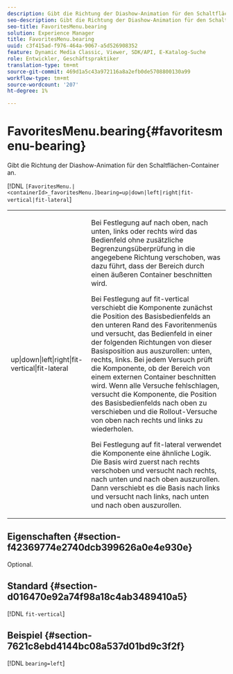 ```yaml
---
description: Gibt die Richtung der Diashow-Animation für den Schaltflächen-Container an.
seo-description: Gibt die Richtung der Diashow-Animation für den Schaltflächen-Container an.
seo-title: FavoritesMenu.bearing
solution: Experience Manager
title: FavoritesMenu.bearing
uuid: c3f415ad-f976-464a-9067-a5d526908352
feature: Dynamic Media Classic, Viewer, SDK/API, E-Katalog-Suche
role: Entwickler, Geschäftspraktiker
translation-type: tm+mt
source-git-commit: 469d1a5c43a972116a8a2efb0de5708800130a99
workflow-type: tm+mt
source-wordcount: '207'
ht-degree: 1%

---
```



# FavoritesMenu.bearing{#favoritesmenu-bearing}

Gibt die Richtung der Diashow-Animation für den Schaltflächen-Container an.

[!DNL `[FavoritesMenu.|<containerId>_favoritesMenu.]bearing=up|down|left|right|fit-vertical|fit-lateral`]

<table id="table_2B109D2F91E64B5382B31921C3780FA5"> 
 <tbody> 
  <tr> 
   <td colname="col1"> <p><span class="codeph"> up|down|left|right|fit-vertical|fit-lateral</span> </p> </td> 
   <td colname="col2"> <p> Bei Festlegung auf <span class="codeph"> nach oben</span>, <span class="codeph"> nach unten</span>, <span class="codeph"> links</span> oder <span class="codeph"> rechts</span> wird das Bedienfeld ohne zusätzliche Begrenzungsüberprüfung in die angegebene Richtung verschoben, was dazu führt, dass der Bereich durch einen äußeren Container beschnitten wird. </p> <p>Bei Festlegung auf <span class="codeph"> fit-vertical</span> verschiebt die Komponente zunächst die Position des Basisbedienfelds an den unteren Rand des Favoritenmenüs und versucht, das Bedienfeld in einer der folgenden Richtungen von dieser Basisposition aus auszurollen: unten, rechts, links. Bei jedem Versuch prüft die Komponente, ob der Bereich von einem externen Container beschnitten wird. Wenn alle Versuche fehlschlagen, versucht die Komponente, die Position des Basisbedienfelds nach oben zu verschieben und die Rollout-Versuche von oben nach rechts und links zu wiederholen. </p> <p>Bei Festlegung auf <span class="codeph"> fit-lateral</span> verwendet die Komponente eine ähnliche Logik. Die Basis wird zuerst nach rechts verschoben und versucht nach rechts, nach unten und nach oben auszurollen. Dann verschiebt es die Basis nach links und versucht nach links, nach unten und nach oben auszurollen. </p> </td> 
  </tr> 
 </tbody> 
</table>

## Eigenschaften {#section-f42369774e2740dcb399626a0e4e930e}

Optional.

## Standard {#section-d016470e92a74f98a18c4ab3489410a5}

[!DNL `fit-vertical`]

## Beispiel {#section-7621c8ebd4144bc08a537d01bd9c3f2f}

[!DNL `bearing=left`]
